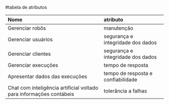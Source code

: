 #tabela de atributos

| Nome | atributo |
| :---- | :---- |
|Gerenciar robôs|manutenção|
|Gerenciar usuários|segurança e integridade dos dados|
|Gerenciar clientes|segurança e integridade dos dados|
|Gerenciar execuções|tempo de resposta|
|Apresentar dados das execuções|tempo de resposta e confiabilidade|
|Chat com inteligência artificial voltado para informações contábeis|tolerância a falhas|